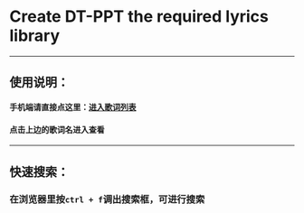 # Create DT-PPT the required lyrics library

---

## 使用说明：

#### 手机端请直接点这里：[进入歌词列表](https://github.com/intominority/DT-PPT?files=1)

#### 点击上边的歌词名进入查看

---

## 快速搜索：

### 在浏览器里按`ctrl + f`调出搜索框，可进行搜索
